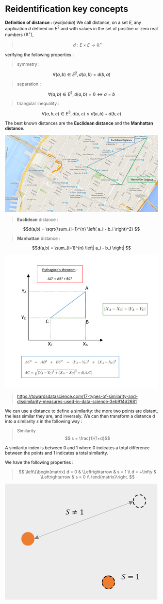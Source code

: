# Reidentification key concepts

**Definition of distance :** (*wikipédia*)
We call distance, on a set $E$, any application $d$ defined on $E^2$ and with values in the set of positive or zero real numbers $\left( \mathbb{R}^+ \right)$,

> $$d: E \times E \to \mathbb{R}^+$$

verifying the following properties :

> symmetry :

$$\forall (a,b) \in E^2, d(a,b) = d(b,a)$$

> separation :

$$\forall (a,b) \in E^2, d(a,b) = 0 \Leftrightarrow a = b$$

> triangular inequality :

$$\forall (a,b,c) \in E^3, d(a,c) \leq d(a,b) + d(b,c)$$

The best known distances are the **Euclidean distance** and the **Manhattan distance**.

![image](manhattan.png)

> **Euclidean** distance :

$$d(a,b) = \sqrt{\sum_{i=1}^{n} \left( a_i - b_i \right)^2} $$

> **Manhattan** distance :

$$d(a,b) = \sum_{i=1}^{n} \left| a_i - b_i \right| $$

![image](distances.png)

> https://towardsdatascience.com/17-types-of-similarity-and-dissimilarity-measures-used-in-data-science-3eb914d2681

We can use a distance to define a similarity: the more two points are distant, the less similar they are, and inversely. We can then transform a distance $d$ into a similarity $s$ in the following way :

> Similarity
> $$ s = \frac{1}{1+d}$$

A similarity index is between 0 and 1 where 0 indicates a total difference between the points and 1 indicates a total similarity.

We have the following properties :

> $$ \left\{\begin{matrix}
 d = 0 & \Leftrightarrow & s = 1 \\
 d = +\infty & \Leftrightarrow & s = 0 \\
\end{matrix}\right. $$

![image](sim.png)
